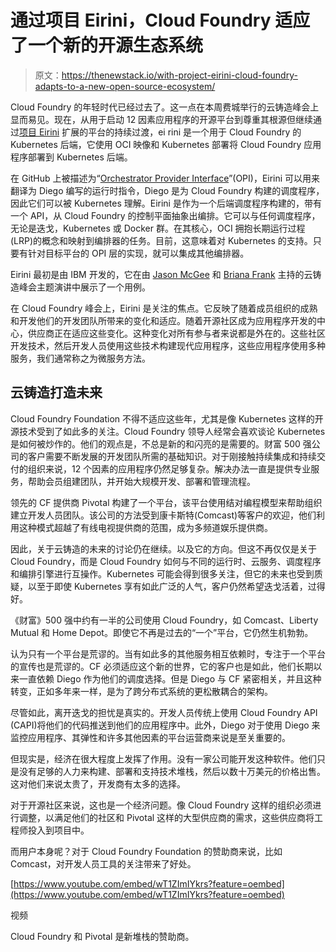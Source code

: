 # 通过项目 Eirini，Cloud Foundry 适应了一个新的开源生态系统

> 原文：<https://thenewstack.io/with-project-eirini-cloud-foundry-adapts-to-a-new-open-source-ecosystem/>

Cloud Foundry 的年轻时代已经过去了。这一点在本周费城举行的云铸造峰会上显而易见。现在，从用于启动 12 因素应用程序的开源平台到尊重其根源但继续通过[项目 Eirini](https://www.cloudfoundry.org/project-eirini/) 扩展的平台的持续过渡，ei rini 是一个用于 Cloud Foundry 的 Kubernetes 后端，它使用 OCI 映像和 Kubernetes 部署将 Cloud Foundry 应用程序部署到 Kubernetes 后端。

在 GitHub 上被描述为“[Orchestrator Provider Interface](https://github.com/cloudfoundry-incubator/eirini)”(OPI)，Eirini 可以用来翻译为 Diego 编写的运行时指令，Diego 是为 Cloud Foundry 构建的调度程序，因此它们可以被 Kubernetes 理解。Eirini 是作为一个后端调度程序构建的，带有一个 API，从 Cloud Foundry 的控制平面抽象出编排。它可以与任何调度程序，无论是迭戈，Kubernetes 或 Docker 群。在其核心，OCI 拥抱长期运行过程(LRP)的概念和映射到编排器的任务。目前，这意味着对 Kubernetes 的支持。只要有针对目标平台的 OPI 层的实现，就可以集成其他编排器。

Eirini 最初是由 IBM 开发的，它在由 [Jason McGee](https://twitter.com/jrmcgee) 和 [Briana Frank](https://twitter.com/FranklyBriana) 主持的云铸造峰会主题演讲中展示了一个用例。

在 Cloud Foundry 峰会上，Eirini 是关注的焦点。它反映了随着成员组织的成熟和开发他们的开发团队所带来的变化和适应。随着开源社区成为应用程序开发的中心，供应商正在适应这些变化。这种变化对所有参与者来说都是外在的。这些社区开发技术，然后开发人员使用这些技术构建现代应用程序，这些应用程序使用多种服务，我们通常称之为微服务方法。

## 云铸造打造未来

Cloud Foundry Foundation 不得不适应这些年，尤其是像 Kubernetes 这样的开源技术受到了如此多的关注。Cloud Foundry 领导人经常会喜欢谈论 Kubernetes 是如何被炒作的。他们的观点是，不总是新的和闪亮的是需要的。财富 500 强公司的客户需要不断发展的开发团队所需的基础知识。对于刚接触持续集成和持续交付的组织来说，12 个因素的应用程序仍然足够复杂。解决办法一直是提供专业服务，帮助会员组建团队，并开始大规模开发、部署和管理流程。

领先的 CF 提供商 Pivotal 构建了一个平台，该平台使用结对编程模型来帮助组织建立开发人员团队。该公司的方法受到康卡斯特(Comcast)等客户的欢迎，他们利用这种模式超越了有线电视提供商的范围，成为多频道娱乐提供商。

因此，关于云铸造的未来的讨论仍在继续。以及它的方向。但这不再仅仅是关于 Cloud Foundry，而是 Cloud Foundry 如何与不同的运行时、云服务、调度程序和编排引擎进行互操作。Kubernetes 可能会得到很多关注，但它的未来也受到质疑，以至于即使 Kubernetes 享有如此广泛的人气，客户仍然希望迭戈活着，过得好。

《财富》500 强中约有一半的公司使用 Cloud Foundry，如 Comcast、Liberty Mutual 和 Home Depot。即使它不再是过去的“一个”平台，它仍然生机勃勃。

认为只有一个平台是荒谬的。当有如此多的其他服务相互依赖时，专注于一个平台的宣传也是荒谬的。CF 必须适应这个新的世界，它的客户也是如此，他们长期以来一直依赖 Diego 作为他们的调度选择。但是 Diego 与 CF 紧密相关，并且这种转变，正如多年来一样，是为了跨分布式系统的更松散耦合的架构。

尽管如此，离开迭戈的担忧是真实的。开发人员传统上使用 Cloud Foundry API (CAPI)将他们的代码推送到他们的应用程序中。此外，Diego 对于使用 Diego 来监控应用程序、其弹性和许多其他因素的平台运营商来说是至关重要的。

但现实是，经济在很大程度上发挥了作用。没有一家公司能开发这种软件。他们只是没有足够的人力来构建、部署和支持技术堆栈，然后以数十万美元的价格出售。这对他们来说太贵了，开发商有太多的选择。

对于开源社区来说，这也是一个经济问题。像 Cloud Foundry 这样的组织必须进行调整，以满足他们的社区和 Pivotal 这样的大型供应商的需求，这些供应商将工程师投入到项目中。

而用户本身呢？对于 Cloud Foundry Foundation 的赞助商来说，比如 Comcast，对开发人员工具的关注带来了好处。

[https://www.youtube.com/embed/wT1ZImIYkrs?feature=oembed](https://www.youtube.com/embed/wT1ZImIYkrs?feature=oembed)

视频

Cloud Foundry 和 Pivotal 是新堆栈的赞助商。

<svg xmlns:xlink="http://www.w3.org/1999/xlink" viewBox="0 0 68 31" version="1.1"><title>Group</title> <desc>Created with Sketch.</desc></svg>